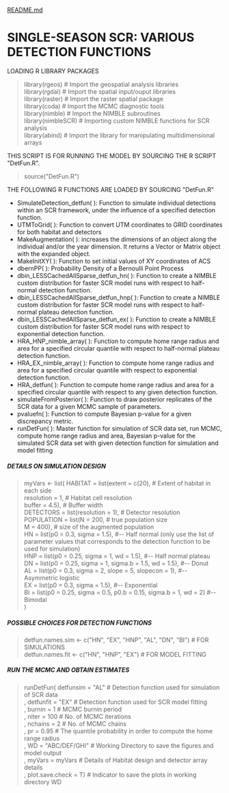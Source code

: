 [README.md](https://github.com/soumenstat89/DetFun/files/7032571/README.md)

#  SINGLE-SEASON SCR: VARIOUS DETECTION FUNCTIONS 

LOADING R LIBRARY PACKAGES

> library(rgeos)                     # Import the geospatial analysis libraries  
> library(rgdal)                     # Import the spatial input/ouput libraries  
> library(raster)                    # Import the raster spatial package  
> library(coda)                      # Import the MCMC diagnostic tools  
> library(nimble)                    # Import the NIMBLE subroutines  
> library(nimbleSCR)                 #  Importing custom NIMBLE functions for SCR analysis   
> library(abind)                     # Import the library for manipulating multidimensional arrays  


THIS SCRIPT IS FOR RUNNING THE MODEL BY SOURCING THE R SCRIPT "DetFun.R".
> source("DetFun.R")

THE FOLLOWING R FUNCTIONS ARE LOADED BY SOURCING "DetFun.R"

+ SimulateDetection_detfun( ): Function to simulate individual detections within an SCR framework, under the influence of a specified detection function.
+ UTMToGrid( ): Function to convert UTM coordinates to GRID coordinates for both habitat and detectors
+ MakeAugmentation( ): increases the dimensions of an object along the individual and/or the year dimension. It returns a Vector or Matrix object with the expanded object.
+ MakeInitXY( ): Function to set initial values of XY coordinates of ACS
+ dbernPP( ): Probability Density of a Bernoulli Point Process 
+ dbin_LESSCachedAllSparse_detfun_hn( ): Function to create a NIMBLE custom distribution for faster SCR model runs with respect to half-normal detection function.
+ dbin_LESSCachedAllSparse_detfun_hnp( ): Function to create a NIMBLE custom distribution for faster SCR model runs with respect to half-normal plateau detection function.
+ dbin_LESSCachedAllSparse_detfun_ex( ): Function to create a NIMBLE custom distribution for faster SCR model runs with respect to exponential detection function.
+ HRA_HNP_nimble_array( ): Function to compute home range radius and area for a specified circular quantile with respect to half-normal plateau detection function.
+ HRA_EX_nimble_array( ): Function to compute home range radius and area for a specified circular quantile with respect to exponential detection function.
+ HRA_detfun( ): Function to compute home range radius and area for a specified circular quantile with respect to any given detection function.
+ simulateFromPosterior( ): Function to draw posterior replicates of the SCR data for a given MCMC sample of parameters.
+ pvaluefn( ): Function to compute Bayesian p-value for a given discrepancy metric.
+ runDetFun( ): Master function for simulation of SCR data set, run MCMC, compute home range radius and area, Bayesian p-value for the simulated SCR data set with given detection function for simulation and model fitting

##### DETAILS ON SIMULATION DESIGN
> myVars <- list(
  HABITAT =    list(extent     = c(20), # Extent of habitat in each side  
                    resolution = 1,  # Habitat cell resolution  
                    buffer     = 4.5),    # Buffer width   
  DETECTORS =  list(resolution = 1),  # Detector resolution       
  POPULATION = list(N = 200,               # true population size  
                    M = 400),              # size of the augmented population  
  HN = list(p0  = 0.3, sigma = 1.5), #-- Half normal (only use the list of parameter values that corresponds to the detection function to be used for simulation)  
  HNP = list(p0  = 0.25, sigma = 1, wd = 1.5), #-- Half normal plateau  
  DN = list(p0 = 0.25, sigma = 1, sigma.b = 1.5, wd = 1.5), #-- Donut  
  AL = list(p0 = 0.3, sigma = 2, slope = 5, slopecon = 1), #-- Asymmetric logistic   
  EX = list(p0 = 0.3, sigma = 1.5), #-- Exponential   
  BI = list(p0 = 0.25, sigma = 0.5, p0.b = 0.15, sigma.b = 1, wd = 2) #-- Bimodal     
)

##### POSSIBLE CHOICES FOR DETECTION FUNCTIONS 
> detfun.names.sim <- c("HN", "EX", "HNP", "AL", "DN", "BI") # FOR SIMULATIONS  
> detfun.names.fit <- c("HN", "HNP", "EX") # FOR MODEL FITTING  


##### RUN THE MCMC AND OBTAIN ESTIMATES 
> runDetFun(
  detfunsim = "AL"            # Detection function used for simulation of SCR data  
  , detfunfit = "EX"          # Detection function used for SCR model fitting  
  , burnin = 1                # MCMC burnin period  
  , niter =   100             # No. of MCMC iterations  
  , nchains =  2              # No. of MCMC chains  
  , pr = 0.95                 # The quantile probability in order to compute the home range radius   
  , WD = "ABC/DEF/GHI"        # Working Directory to save the figures and model output  
  , myVars = myVars           # Details of Habitat design and detector array details  
  , plot.save.check = T)      # Indicator to save the plots in working directory WD   



